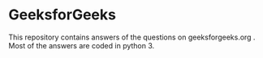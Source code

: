 # GeeksforGeeks
This repository contains answers of the questions on geeksforgeeks.org . Most of the answers are coded in python 3.

